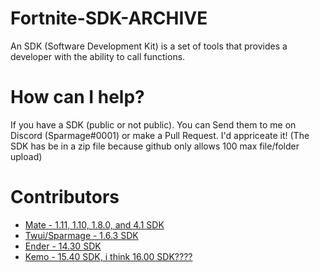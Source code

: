 # Fortnite-SDK-ARCHIVE
An SDK (Software Development Kit) is a set of tools that provides a developer with the ability to call functions.
# How can I help?
If you have a SDK (public or not public). You can Send them to me on Discord (Sparmage#0001) or make a Pull Request. I'd appriceate it! (The SDK has be in a zip file because github only allows 100 max file/folder upload)

# Contributors
- [Mate - 1.11, 1.10, 1.8.0, and 4.1 SDK](https://github.com/McMistrzYT)
- [Twui/Sparmage - 1.6.3 SDK](https://github.com/Sparmage)
- [Ender - 14.30 SDK](https://github.com/Ender-0001)
- [Kemo - 15.40 SDK, i think 16.00 SDK????](https://github.com/kem0o)

